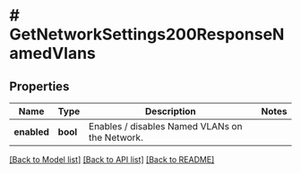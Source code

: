 # # GetNetworkSettings200ResponseNamedVlans

## Properties

Name | Type | Description | Notes
------------ | ------------- | ------------- | -------------
**enabled** | **bool** | Enables / disables Named VLANs on the Network. |

[[Back to Model list]](../../README.md#models) [[Back to API list]](../../README.md#endpoints) [[Back to README]](../../README.md)
